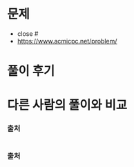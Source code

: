 # 문제
- close #
- https://www.acmicpc.net/problem/

# 풀이 후기

# 다른 사람의 풀이와 비교
<!-- ### 좋아요 1등 풀이 -->
### 출처
```js
```
<!-- ### 좋아요 2등 풀이 -->
### 출처
```js
```
